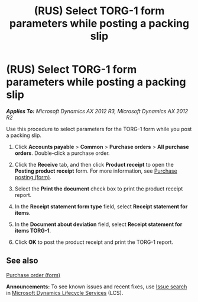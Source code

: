 ﻿---
title: (RUS) Select TORG-1 form parameters while posting a packing slip
TOCTitle: (RUS) Select TORG-1 form parameters while posting a packing slip
ms:assetid: 56ce84be-7118-4e16-a0f0-3762343dc9b0
ms:mtpsurl: https://technet.microsoft.com/en-us/library/JJ665394(v=AX.60)
ms:contentKeyID: 49387482
ms.date: 04/18/2014
mtps_version: v=AX.60
f1_keywords:
- form
- slip
- packing
- Russia
- RUS
- TORG-1
---

# (RUS) Select TORG-1 form parameters while posting a packing slip 


_**Applies To:** Microsoft Dynamics AX 2012 R3, Microsoft Dynamics AX 2012 R2_

Use this procedure to select parameters for the TORG-1 form while you post a packing slip.

1.  Click **Accounts payable** \> **Common** \> **Purchase orders** \> **All purchase orders**. Double-click a purchase order.

2.  Click the **Receive** tab, and then click **Product receipt** to open the **Posting product receipt** form. For more information, see [Purchase posting (form)](https://technet.microsoft.com/en-us/library/aa587152\(v=ax.60\)).

3.  Select the **Print the document** check box to print the product receipt report.

4.  In the **Receipt statement form type** field, select **Receipt statement for items**.

5.  In the **Document about deviation** field, select **Receipt statement for items TORG-1**.

6.  Click **OK** to post the product receipt and print the TORG-1 report.

## See also

[Purchase order (form)](https://technet.microsoft.com/en-us/library/aa557983\(v=ax.60\))

  
**Announcements:** To see known issues and recent fixes, use [Issue search](http://go.microsoft.com/fwlink/?linkid=389258) in [Microsoft Dynamics Lifecycle Services](http://go.microsoft.com/fwlink/?linkid=306505) (LCS).


